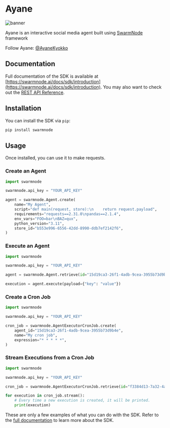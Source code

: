 # Ayane
![banner](https://i.postimg.cc/3RWbw9FP/9876.png)

Ayane is an interactive social media agent built using [SwarmNode](https://github.com/swarmnode-ai) framework

Follow Ayane: [@AyaneKyokko](https://x.com/AyaneKyokko)

## Documentation

Full documentation of the SDK is available at [https://swarmnode.ai/docs/sdk/introduction](https://swarmnode.ai/docs/sdk/introduction). You may also want to check out the [REST API Reference](https://swarmnode.ai/docs/api/v1/introduction).

## Installation

You can install the SDK via `pip`:

```bash
pip install swarmnode
```

## Usage

Once installed, you can use it to make requests.

### Create an Agent

```python
import swarmnode

swarmnode.api_key = "YOUR_API_KEY"

agent = swarmnode.Agent.create(
    name="My Agent",
    script="def main(request, store):\n    return request.payload",
    requirements="requests==2.31.0\npandas==2.1.4",
    env_vars="FOO=bar\nBAZ=qux",
    python_version="3.11",
    store_id="b553e996-6556-42dd-8990-ddb7ef2142f6",
)
```

### Execute an Agent

```python
import swarmnode

swarmnode.api_key = "YOUR_API_KEY"

agent = swarmnode.Agent.retrieve(id="15d19ca3-26f1-4adb-9cea-3955b73d9b4e")

execution = agent.execute(payload={"key": "value"})
```

### Create a Cron Job

```python
import swarmnode

swarmnode.api_key = "YOUR_API_KEY"

cron_job = swarmnode.AgentExecutorCronJob.create(
    agent_id="15d19ca3-26f1-4adb-9cea-3955b73d9b4e",
    name="My cron job",
    expression="* * * * *",
)
```

### Stream Executions from a Cron Job

```python
import swarmnode

swarmnode.api_key = "YOUR_API_KEY"

cron_job = swarmnode.AgentExecutorCronJob.retrieve(id="f3384d13-7a32-4abe-9c10-964ca17413b7")

for execution in cron_job.stream():
    # Every time a new execution is created, it will be printed.
    print(execution)
```

These are only a few examples of what you can do with the SDK. Refer to the [full documentation](https://swarmnode.ai/docs/sdk/introduction) to learn more about the SDK.

